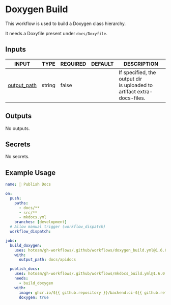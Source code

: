 # Doxygen Build

This workflow is used to build a Doxygen class hierarchy.

It needs a Doxyfile present under `docs/Doxyfile`.

## Inputs

<!-- AUTO-DOC-INPUT:START - Do not remove or modify this section -->

| INPUT                                                             | TYPE   | REQUIRED | DEFAULT | DESCRIPTION                                                                |
| ----------------------------------------------------------------- | ------ | -------- | ------- | -------------------------------------------------------------------------- |
| <a name="input_output_path"></a>[output_path](#input_output_path) | string | false    |         | If specified, the output dir <br>is uploaded to artifact extra-docs-files. |

<!-- AUTO-DOC-INPUT:END -->

## Outputs

<!-- AUTO-DOC-OUTPUT:START - Do not remove or modify this section -->

No outputs.

<!-- AUTO-DOC-OUTPUT:END -->

## Secrets

<!-- AUTO-DOC-SECRETS:START - Do not remove or modify this section -->

No secrets.

<!-- AUTO-DOC-SECRETS:END -->

## Example Usage

```yaml
name: 📖 Publish Docs

on:
  push:
    paths:
      - docs/**
      - src/**
      - mkdocs.yml
    branches: [development]
  # Allow manual trigger (workflow_dispatch)
  workflow_dispatch:

jobs:
  build_doxygen:
    uses: hotosm/gh-workflows/.github/workflows/doxygen_build.yml@1.6.0
    with:
      output_path: docs/apidocs

  publish_docs:
    uses: hotosm/gh-workflows/.github/workflows/mkdocs_build.yml@1.6.0
    needs:
      - build_doxygen
    with:
      image: ghcr.io/${{ github.repository }}/backend:ci-${{ github.ref_name }}
      doxygen: true
```
